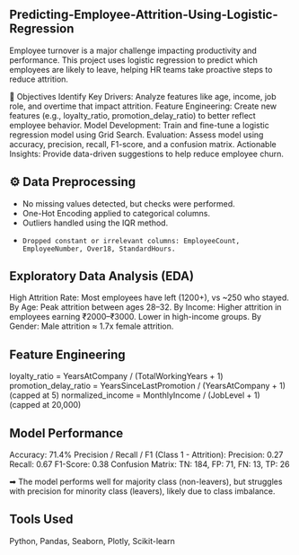 ## Predicting-Employee-Attrition-Using-Logistic-Regression
Employee turnover is a major challenge impacting productivity and performance. This project uses logistic regression to predict which employees are likely to leave, helping HR teams take proactive steps to reduce attrition.

📌 Objectives
Identify Key Drivers: Analyze features like age, income, job role, and overtime that impact attrition.
Feature Engineering: Create new features (e.g., loyalty_ratio, promotion_delay_ratio) to better reflect employee behavior.
Model Development: Train and fine-tune a logistic regression model using Grid Search.
Evaluation: Assess model using accuracy, precision, recall, F1-score, and a confusion matrix.
Actionable Insights: Provide data-driven suggestions to help reduce employee churn.

## ⚙️ Data Preprocessing
+  No missing values detected, but checks were performed.
 +    One-Hot Encoding applied to categorical columns.
  +   Outliers handled using the IQR method.
+     Dropped constant or irrelevant columns: EmployeeCount, EmployeeNumber, Over18, StandardHours.

##  Exploratory Data Analysis (EDA)
   High Attrition Rate: Most employees have left (1200+), vs ~250 who stayed.
   By Age: Peak attrition between ages 28–32.
   By Income: Higher attrition in employees earning ₹2000–₹3000. Lower in high-income groups.
   By Gender: Male attrition ≈ 1.7x female attrition.

##  Feature Engineering
loyalty_ratio = YearsAtCompany / (TotalWorkingYears + 1)
promotion_delay_ratio = YearsSinceLastPromotion / (YearsAtCompany + 1) (capped at 5)
normalized_income = MonthlyIncome / (JobLevel + 1) (capped at 20,000)

##  Model Performance
Accuracy: 71.4%
Precision / Recall / F1 (Class 1 - Attrition):
Precision: 0.27
Recall: 0.67
F1-Score: 0.38
Confusion Matrix:
TN: 184, FP: 71, FN: 13, TP: 26

➡ The model performs well for majority class (non-leavers), but struggles with precision for minority class (leavers), likely due to class imbalance.

## Tools Used
Python, Pandas, Seaborn, Plotly, Scikit-learn
